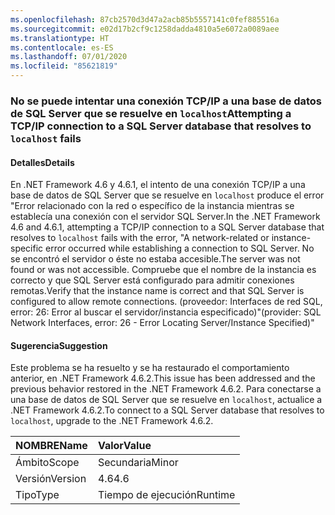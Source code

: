 ```yaml
---
ms.openlocfilehash: 87cb2570d3d47a2acb85b5557141c0fef885516a
ms.sourcegitcommit: e02d17b2cf9c1258dadda4810a5e6072a0089aee
ms.translationtype: HT
ms.contentlocale: es-ES
ms.lasthandoff: 07/01/2020
ms.locfileid: "85621819"
---
```

### <a name="attempting-a-tcpip-connection-to-a-sql-server-database-that-resolves-to-localhost-fails"></a><span data-ttu-id="e9c20-101">No se puede intentar una conexión TCP/IP a una base de datos de SQL Server que se resuelve en `localhost`</span><span class="sxs-lookup"><span data-stu-id="e9c20-101">Attempting a TCP/IP connection to a SQL Server database that resolves to `localhost` fails</span></span>

#### <a name="details"></a><span data-ttu-id="e9c20-102">Detalles</span><span class="sxs-lookup"><span data-stu-id="e9c20-102">Details</span></span>

<span data-ttu-id="e9c20-103">En .NET Framework 4.6 y 4.6.1, el intento de una conexión TCP/IP a una base de datos de SQL Server que se resuelve en <code>localhost</code> produce el error &quot;Error relacionado con la red o específico de la instancia mientras se establecía una conexión con el servidor SQL Server.</span><span class="sxs-lookup"><span data-stu-id="e9c20-103">In the .NET Framework 4.6 and 4.6.1, attempting a TCP/IP connection to a SQL Server database that resolves to <code>localhost</code> fails with the error, &quot;A network-related or instance-specific error occurred while establishing a connection to SQL Server.</span></span> <span data-ttu-id="e9c20-104">No se encontró el servidor o éste no estaba accesible.</span><span class="sxs-lookup"><span data-stu-id="e9c20-104">The server was not found or was not accessible.</span></span> <span data-ttu-id="e9c20-105">Compruebe que el nombre de la instancia es correcto y que SQL Server está configurado para admitir conexiones remotas.</span><span class="sxs-lookup"><span data-stu-id="e9c20-105">Verify that the instance name is correct and that SQL Server is configured to allow remote connections.</span></span> <span data-ttu-id="e9c20-106">(proveedor: Interfaces de red SQL, error: 26: Error al buscar el servidor/instancia especificado)&quot;</span><span class="sxs-lookup"><span data-stu-id="e9c20-106">(provider: SQL Network Interfaces, error: 26 - Error Locating Server/Instance Specified)&quot;</span></span>

#### <a name="suggestion"></a><span data-ttu-id="e9c20-107">Sugerencia</span><span class="sxs-lookup"><span data-stu-id="e9c20-107">Suggestion</span></span>

<span data-ttu-id="e9c20-108">Este problema se ha resuelto y se ha restaurado el comportamiento anterior, en .NET Framework 4.6.2.</span><span class="sxs-lookup"><span data-stu-id="e9c20-108">This issue has been addressed and the previous behavior restored in the .NET Framework 4.6.2.</span></span> <span data-ttu-id="e9c20-109">Para conectarse a una base de datos de SQL Server que se resuelve en <code>localhost</code>, actualice a .NET Framework 4.6.2.</span><span class="sxs-lookup"><span data-stu-id="e9c20-109">To connect to a SQL Server database that resolves to <code>localhost</code>, upgrade to the .NET Framework 4.6.2.</span></span>

| <span data-ttu-id="e9c20-110">NOMBRE</span><span class="sxs-lookup"><span data-stu-id="e9c20-110">Name</span></span>    | <span data-ttu-id="e9c20-111">Valor</span><span class="sxs-lookup"><span data-stu-id="e9c20-111">Value</span></span>       |
|:--------|:------------|
| <span data-ttu-id="e9c20-112">Ámbito</span><span class="sxs-lookup"><span data-stu-id="e9c20-112">Scope</span></span>   |<span data-ttu-id="e9c20-113">Secundaria</span><span class="sxs-lookup"><span data-stu-id="e9c20-113">Minor</span></span>|
|<span data-ttu-id="e9c20-114">Versión</span><span class="sxs-lookup"><span data-stu-id="e9c20-114">Version</span></span>|<span data-ttu-id="e9c20-115">4.6</span><span class="sxs-lookup"><span data-stu-id="e9c20-115">4.6</span></span>|
|<span data-ttu-id="e9c20-116">Tipo</span><span class="sxs-lookup"><span data-stu-id="e9c20-116">Type</span></span>|<span data-ttu-id="e9c20-117">Tiempo de ejecución</span><span class="sxs-lookup"><span data-stu-id="e9c20-117">Runtime</span></span>|
